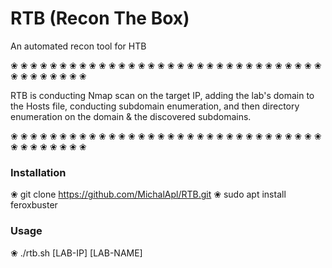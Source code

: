 # RTB (Recon The Box)
An automated recon tool for HTB

❀   ❀   ❀   ❀   ❀   ❀   ❀   ❀   ❀   ❀   ❀   ❀   ❀   ❀   ❀   ❀   ❀   ❀   ❀   ❀   ❀   ❀   ❀   ❀   ❀   ❀   ❀   ❀   ❀   ❀   ❀   ❀   ❀   ❀   ❀   ❀   ❀   ❀   ❀   ❀   

RTB is conducting Nmap scan on the target IP, adding the lab's domain to the Hosts file, conducting subdomain enumeration, and then directory enumeration on the domain & the discovered subdomains.

❀   ❀   ❀   ❀   ❀   ❀   ❀   ❀   ❀   ❀   ❀   ❀   ❀   ❀   ❀   ❀   ❀   ❀   ❀   ❀   ❀   ❀   ❀   ❀   ❀   ❀   ❀   ❀   ❀   ❀   ❀   ❀   ❀   ❀   ❀   ❀   ❀   ❀   ❀   ❀   

### Installation
❀ git clone https://github.com/MichalApl/RTB.git
❀ sudo apt install feroxbuster

### Usage
❀ ./rtb.sh [LAB-IP] [LAB-NAME]

